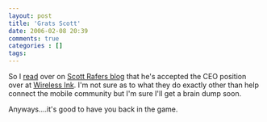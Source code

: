 ```yaml
---
layout: post
title: 'Grats Scott'
date: 2006-02-08 20:39
comments: true
categories : []
tags:
---
```

So I <a href="http://rafer.wirelessink.com/?p=34">read</a> over on <a href="http://rafer.wirelessink.com/">Scott Rafers blog</a> that he's accepted the CEO position over at <a href="http://wirelessink.com/">Wireless Ink</a>. I'm not sure as to what they do exactly other than help connect the mobile community but I'm sure I'll get a brain dump soon.

Anyways....it's good to have you back in the game.

